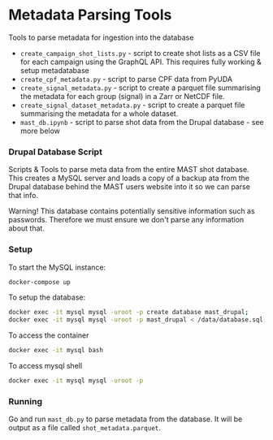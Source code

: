 # Metadata Parsing Tools

Tools to parse metadata for ingestion into the database

- `create_campaign_shot_lists.py` - script to create shot lists as a CSV file for each campaign using the GraphQL API. This requires fully working & setup metadatabase
- `create_cpf_metadata.py` - script to parse CPF data from PyUDA
- `create_signal_metadata.py` - script to create a parquet file summarising the metadata for each group (signal) in a Zarr or NetCDF file.
- `create_signal_dataset_metadata.py` - script to create a parquet file summarising the metadata for a whole dataset.
- `mast_db.ipynb` - script to parse shot data from the Drupal database - see more below


### Drupal Database Script
Scripts & Tools to parse meta data from the entire MAST shot database. This creates a MySQL server and loads a copy of a backup ata from the Drupal database behind 
the MAST users website into it so we can parse that info.

Warning! This database contains potentially sensitive information such as passwords. Therefore we must ensure we don't parse any information about that.

### Setup

To start the MySQL instance:

```bash
docker-compose up
```

To setup the database:

```bash
docker exec -it mysql mysql -uroot -p create database mast_drupal;
docker exec -it mysql mysql -uroot -p mast_drupal < /data/database.sql;
```

To access the container
```bash
docker exec -it mysql bash
```

To access mysql shell

```bash
docker exec -it mysql mysql -uroot -p
```


### Running

Go and run `mast_db.py` to parse metadata from the database. It will be output as a file called `shot_metadata.parquet`.
